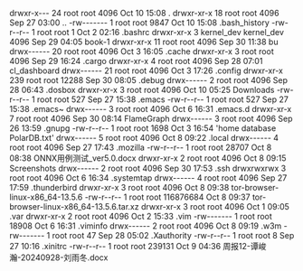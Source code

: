 <p>
drwxr-x---  24 root       root            4096 Oct 10 15:08  .
drwxr-xr-x  18 root       root            4096 Sep 27 03:00  ..
-rw-------   1 root       root            9847 Oct 10 15:08  .bash_history
-rw-r--r--   1 root       root               1 Oct  2 02:16  .bashrc
drwxr-xr-x   3 kernel_dev kernel_dev      4096 Sep 29 04:05  book-1
drwxr-xr-x  11 root       root            4096 Sep 30 11:38  bu
drwx------  20 root       root            4096 Oct  3 16:05  .cache
drwxr-xr-x   3 root       root            4096 Sep 29 16:24  .cargo
drwxr-xr-x   4 root       root            4096 Sep 28 07:01  cl_dashboard
drwx------  21 root       root            4096 Oct  3 17:26  .config
drwxr-xr-x 239 root       root           12288 Sep 30 08:05  .debug
drwx------   2 root       root            4096 Sep 28 06:43  .dosbox
drwxr-xr-x   3 root       root            4096 Oct 10 05:25  Downloads
-rw-r--r--   1 root       root             527 Sep 27 15:38  .emacs
-rw-r--r--   1 root       root             527 Sep 27 15:38  .emacs~
drwx------   3 root       root            4096 Oct  6 16:31  .emacs.d
drwxr-xr-x   7 root       root            4096 Sep 30 08:14  FlameGraph
drwx------   3 root       root            4096 Sep 26 13:59  .gnupg
-rw-r--r--   1 root       root            1698 Oct  3 16:54 'home database PolarDB.txt'
drwx------   5 root       root            4096 Oct  8 09:22  .local
drwx------   4 root       root            4096 Sep 27 17:43  .mozilla
-rw-r--r--   1 root       root           28707 Oct  8 08:38  ONNX用例测试_ver5.0.docx
drwxr-xr-x   2 root       root            4096 Oct  8 09:15  Screenshots
drwx------   2 root       root            4096 Sep 30 17:53  .ssh
drwxrwxrwx   3 root       root            4096 Oct  6 16:34  .systemtap
drwx------   4 root       root            4096 Sep 27 17:59  .thunderbird
drwxr-xr-x   3 root       root            4096 Oct  8 09:38  tor-browser-linux-x86_64-13.5.6
-rw-r--r--   1 root       root       116876684 Oct  8 09:37  tor-browser-linux-x86_64-13.5.6.tar.xz
drwxr-xr-x   3 root       root            4096 Oct  1 09:05  .var
drwxr-xr-x   2 root       root            4096 Oct  2 15:33  .vim
-rw-------   1 root       root           18908 Oct  6 16:31  .viminfo
drwx------   2 root       root            4096 Oct  8 09:19  .w3m
-rw-------   1 root       root              47 Sep 28 05:02  .Xauthority
-rw-r--r--   1 root       root               8 Sep 27 10:16  .xinitrc
-rw-r--r--   1 root       root          239131 Oct  9 04:36  周报12-谭峻瀚-20240928-刘雨冬.docx

  
</p>
